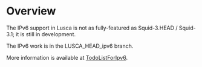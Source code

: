 # Overview #

The IPv6 support in Lusca is not as fully-featured as Squid-3.HEAD / Squid-3.1; it is still in development.

The IPv6 work is in the LUSCA\_HEAD\_ipv6 branch.

More information is available at [TodoListForIpv6](TodoListForIpv6.md).